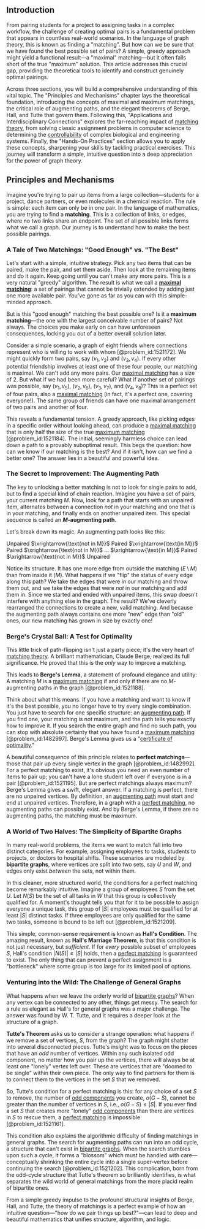 ## Introduction
From pairing students for a project to assigning tasks in a complex workflow, the challenge of creating optimal pairs is a fundamental problem that appears in countless real-world scenarios. In the language of graph theory, this is known as finding a "matching". But how can we be sure that we have found the best possible set of pairs? A simple, greedy approach might yield a functional result—a "maximal" matching—but it often falls short of the true "maximum" solution. This article addresses this crucial gap, providing the theoretical tools to identify and construct genuinely optimal pairings.

Across three sections, you will build a comprehensive understanding of this vital topic. The "Principles and Mechanisms" chapter lays the theoretical foundation, introducing the concepts of maximal and maximum matchings, the critical role of augmenting paths, and the elegant theorems of Berge, Hall, and Tutte that govern them. Following this, "Applications and Interdisciplinary Connections" explores the far-reaching impact of [matching theory](@article_id:260954), from solving classic assignment problems in computer science to determining the [controllability](@article_id:147908) of complex biological and engineering systems. Finally, the "Hands-On Practices" section allows you to apply these concepts, sharpening your skills by tackling practical exercises. This journey will transform a simple, intuitive question into a deep appreciation for the power of graph theory.

## Principles and Mechanisms

Imagine you're trying to pair up items from a large collection—students for a project, dance partners, or even molecules in a chemical reaction. The rule is simple: each item can only be in one pair. In the language of mathematics, you are trying to find a **matching**. This is a collection of links, or edges, where no two links share an endpoint. The set of all possible links forms what we call a graph. Our journey is to understand how to make the best possible pairings.

### A Tale of Two Matchings: "Good Enough" vs. "The Best"

Let's start with a simple, intuitive strategy. Pick any two items that can be paired, make the pair, and set them aside. Then look at the remaining items and do it again. Keep going until you can't make any more pairs. This is a very natural "greedy" algorithm. The result is what we call a **[maximal matching](@article_id:273225)**: a set of pairings that cannot be trivially extended by adding just one more available pair. You've gone as far as you can with this simple-minded approach.

But is this "good enough" matching the best possible one? Is it a **maximum matching**—the one with the largest conceivable number of pairs? Not always. The choices you make early on can have unforeseen consequences, locking you out of a better overall solution later.

Consider a simple scenario, a graph of eight friends where connections represent who is willing to work with whom [@problem_id:1521172]. We might quickly form two pairs, say $(v_1, v_2)$ and $(v_3, v_4)$. If every other potential friendship involves at least one of these four people, our matching is maximal. We can't add any more pairs. Our [maximal matching](@article_id:273225) has a size of 2. But what if we had been more careful? What if another set of pairings was possible, say $(v_1, v_5)$, $(v_2, v_6)$, $(v_3, v_7)$, and $(v_4, v_8)$? This is a perfect set of four pairs, also a [maximal matching](@article_id:273225) (in fact, it's a perfect one, covering everyone!). The same group of friends can have one maximal arrangement of two pairs and another of four.

This reveals a fundamental tension. A greedy approach, like picking edges in a specific order without looking ahead, can produce a [maximal matching](@article_id:273225) that is only half the size of the true [maximum matching](@article_id:268456) [@problem_id:1521184]. The initial, seemingly harmless choice can lead down a path to a provably suboptimal result. This begs the question: how can we know if our matching is the best? And if it isn't, how can we find a better one? The answer lies in a beautiful and powerful idea.

### The Secret to Improvement: The Augmenting Path

The key to unlocking a better matching is not to look for single pairs to add, but to find a special kind of chain reaction. Imagine you have a set of pairs, your current matching $M$. Now, look for a path that starts with an unpaired item, alternates between a connection *not* in your matching and one that *is* in your matching, and finally ends on another unpaired item. This special sequence is called an **$M$-augmenting path**.

Let's break down its magic. An augmenting path looks like this:

Unpaired $\xrightarrow{\text{not in M}}$ Paired $\xrightarrow{\text{in M}}$ Paired $\xrightarrow{\text{not in M}}$ ... $\xrightarrow{\text{in M}}$ Paired $\xrightarrow{\text{not in M}}$ Unpaired

Notice its structure. It has one more edge from outside the matching ($E \setminus M$) than from inside it ($M$). What happens if we "flip" the status of every edge along this path? We take the edges that were *in* our matching and throw them out, and we take the edges that were *not* in our matching and add them in. Since we started and ended with unpaired items, this swap doesn't interfere with anything else in the graph. The result? We've cleverly rearranged the connections to create a new, valid matching. And because the augmenting path always contains one more "new" edge than "old" ones, our new matching has grown in size by exactly one!

### Berge's Crystal Ball: A Test for Optimality

This little trick of path-flipping isn't just a party piece; it's the very heart of [matching theory](@article_id:260954). A brilliant mathematician, Claude Berge, realized its full significance. He proved that this is the *only* way to improve a matching.

This leads to **Berge's Lemma**, a statement of profound elegance and utility: A matching $M$ is a [maximum matching](@article_id:268456) if and only if there are no $M$-augmenting paths in the graph [@problem_id:1521188].

Think about what this means. If you have a matching and want to know if it's the best possible, you no longer have to try every single combination. You just have to search for one specific structure: an [augmenting path](@article_id:271984). If you find one, your matching is not maximum, and the path tells you exactly how to improve it. If you search the entire graph and find no such path, you can stop with absolute certainty that you have found a [maximum matching](@article_id:268456) [@problem_id:1482997]. Berge's Lemma gives us a "[certificate of optimality](@article_id:178311)."

A beautiful consequence of this principle relates to **perfect matchings**—those that pair up every single vertex in the graph [@problem_id:1482992]. For a perfect matching to exist, it's obvious you need an even number of items to pair up; you can't have a lone student left over if everyone is in a pair [@problem_id:1521195]. But are perfect matchings always maximum? Berge's Lemma gives a swift, elegant answer. If a matching is perfect, there are no unpaired vertices. By definition, an [augmenting path](@article_id:271984) must start and end at unpaired vertices. Therefore, in a graph with a [perfect matching](@article_id:273422), no augmenting paths can possibly exist. And by Berge's Lemma, if there are no augmenting paths, the matching must be maximum.

### A World of Two Halves: The Simplicity of Bipartite Graphs

In many real-world problems, the items we want to match fall into two distinct categories. For example, assigning employees to tasks, students to projects, or doctors to hospital shifts. These scenarios are modeled by **bipartite graphs**, where vertices are split into two sets, say $U$ and $W$, and edges only exist *between* the sets, not within them.

In this cleaner, more structured world, the conditions for a perfect matching become remarkably intuitive. Imagine a group of employees $S$ from the set $U$. Let $N(S)$ be the set of all tasks in $W$ that this group is collectively qualified for. A moment's thought tells you that for it to be possible to assign everyone a unique task, this group of $|S|$ employees must be qualified for at least $|S|$ distinct tasks. If three employees are only qualified for the same two tasks, someone is bound to be left out [@problem_id:1521209].

This simple, common-sense requirement is known as **Hall's Condition**. The amazing result, known as **Hall's Marriage Theorem**, is that this condition is not just necessary, but *sufficient*. If for *every* possible subset of employees $S$, Hall's condition $|N(S)| \ge |S|$ holds, then a [perfect matching](@article_id:273422) is guaranteed to exist. The only thing that can prevent a perfect assignment is a "bottleneck" where some group is too large for its limited pool of options.

### Venturing into the Wild: The Challenge of General Graphs

What happens when we leave the orderly world of [bipartite graphs](@article_id:261957)? When any vertex can be connected to any other, things get messy. The search for a rule as elegant as Hall's for general graphs was a major challenge. The answer was found by W. T. Tutte, and it requires a deeper look at the structure of a graph.

**Tutte's Theorem** asks us to consider a strange operation: what happens if we remove a set of vertices, $S$, from the graph? The graph might shatter into several disconnected pieces. Tutte's insight was to focus on the pieces that have an *odd* number of vertices. Within any such isolated odd component, no matter how you pair up the vertices, there will always be at least one "lonely" vertex left over. These are vertices that are "doomed to be single" within their own piece. The only way to find partners for them is to connect them to the vertices in the set $S$ that we removed.

So, Tutte's condition for a perfect matching is this: for any choice of a set $S$ to remove, the number of [odd components](@article_id:276088) you create, $o(G-S)$, cannot be greater than the number of vertices in $S$, i.e., $o(G-S) \le |S|$. If you ever find a set $S$ that creates more "lonely" [odd components](@article_id:276088) than there are vertices in $S$ to rescue them, a [perfect matching](@article_id:273422) is impossible [@problem_id:1521161].

This condition also explains the algorithmic difficulty of finding matchings in general graphs. The search for augmenting paths can run into an odd cycle, a structure that can't exist in [bipartite graphs](@article_id:261957). When the search stumbles upon such a cycle, it forms a "blossom" which must be handled with care—conceptually shrinking the entire cycle into a single super-vertex before continuing the search [@problem_id:1521202]. This complication, born from the odd-cycle structure that Tutte's theorem so brilliantly identifies, is what separates the wild world of general matchings from the more placid realm of bipartite ones.

From a simple greedy impulse to the profound structural insights of Berge, Hall, and Tutte, the theory of matchings is a perfect example of how an intuitive question—"how do we pair things up best?"—can lead to deep and beautiful mathematics that unifies structure, algorithm, and logic.